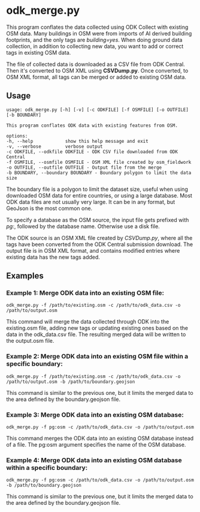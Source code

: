 # odk_merge.py

This program conflates the data collected using ODK Collect with
existing OSM data. Many buildings in OSM were from imports of AI
derived building footprints, and the only tags are
_building=yes_. When doing ground data collection, in addition to
collecting new data, you want to add or correct tags in existing OSM
data.

The file of collected data is downloaded as a CSV file from ODK Central.
Then it's converted to OSM XML using **CSVDump.py**. Once converted,
to OSM XML format, all tags can be merged or added to existing OSM
data.

## Usage

    usage: odk_merge.py [-h] [-v] [-c ODKFILE] [-f OSMFILE] [-o OUTFILE] [-b BOUNDARY]

    This program conflates ODK data with existing features from OSM.

    options:
    -h, --help            show this help message and exit
    -v, --verbose         verbose output
    -c ODKFILE, --odkfile ODKFILE - ODK CSV file downloaded from ODK Central
    -f OSMFILE, --osmfile OSMFILE - OSM XML file created by osm_fieldwork
    -o OUTFILE, --outfile OUTFILE - Output file from the merge
    -b BOUNDARY, --boundary BOUNDARY - Boundary polygon to limit the data size

The boundary file is a polygon to limit the dataset size, useful when
using downloaded OSM data for entire countries, or using a large
database. Most ODK data files are not usually very large. It can be in
any format, but GeoJson is the most common one.

To specify a database as the OSM source, the input file gets prefixed
with _pg:_, followed by the database name. Otherwise use a disk
file.

The ODK source is an OSM XML file created by _CSVDump.py_, where all the
tags have been converted from the ODK Central submission download. The
output file is in OSM XML format, and contains modified entries where
existing data has the new tags added.

## Examples

### Example 1: Merge ODK data into an existing OSM file:

    odk_merge.py -f /path/to/existing.osm -c /path/to/odk_data.csv -o /path/to/output.osm

This command will merge the data collected through ODK into the existing.osm file, adding new tags or updating existing ones based on the data in the odk_data.csv file. The resulting merged data will be written to the output.osm file.

### Example 2: Merge ODK data into an existing OSM file within a specific boundary:

    odk_merge.py -f /path/to/existing.osm -c /path/to/odk_data.csv -o /path/to/output.osm -b /path/to/boundary.geojson

This command is similar to the previous one, but it limits the merged data to the area defined by the boundary.geojson file.

### Example 3: Merge ODK data into an existing OSM database:

    odk_merge.py -f pg:osm -c /path/to/odk_data.csv -o /path/to/output.osm

This command merges the ODK data into an existing OSM database instead of a file. The pg:osm argument specifies the name of the OSM database.

### Example 4: Merge ODK data into an existing OSM database within a specific boundary:

    odk_merge.py -f pg:osm -c /path/to/odk_data.csv -o /path/to/output.osm -b /path/to/boundary.geojson

This command is similar to the previous one, but it limits the merged data to the area defined by the boundary.geojson file.
